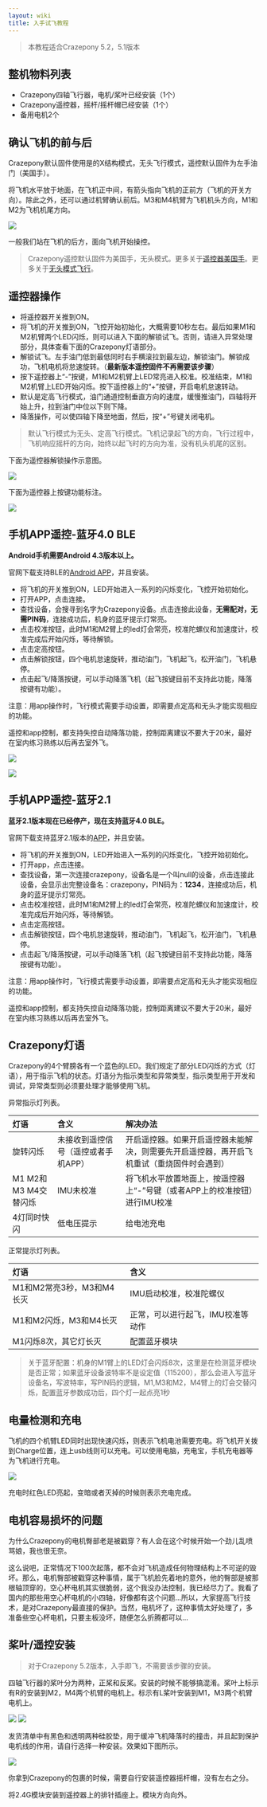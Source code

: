 ```yaml
---
layout: wiki
title: 入手试飞教程
---
```


> 本教程适合Crazepony 5.2，5.1版本

## 整机物料列表

* Crazepony四轴飞行器，电机/桨叶已经安装（1个）
* Crazepony遥控器，摇杆/摇杆帽已经安装（1个）
* 备用电机2个

## 确认飞机的前与后
Crazepony默认固件使用是的X结构模式，无头飞行模式，遥控默认固件为左手油门（美国手）。

将飞机水平放于地面，在飞机正中间，有箭头指向飞机的正前方（飞机的开关方向）。除此之外，还可以通过机臂确认前后。M3和M4机臂为飞机机头方向，M1和M2为飞机机尾方向。

![](/assets/img/manual-1-wiki.png)

一般我们站在飞机的后方，面向飞机开始操控。

> Crazepony遥控默认固件为美国手，无头模式。更多关于[遥控器美国手](./japan-american-rc.html)。更多关于[无头模式飞行](./head-free.html)。

 
## 遥控器操作
* 将遥控器开关推到ON。
* 将飞机的开关推到ON，飞控开始初始化，大概需要10秒左右。最后如果M1和M2机臂两个LED闪烁，则可以进入下面的解锁试飞。否则，请进入异常处理部分，具体查看下面的Crazepony灯语部分。
* 解锁试飞。左手油门低到最低同时右手横滚拉到最左边，解锁油门。解锁成功，飞机电机将怠速旋转。（**最新版本遥控固件不再需要该步骤**）
* 按下遥控器上“-”按键，M1和M2机臂上LED常亮进入校准。校准结束，M1和M2机臂上LED开始闪烁。按下遥控器上的“+”按键，开启电机怠速转动。
* 默认是定高飞行模式，油门通道控制垂直方向的速度，缓慢推油门，四轴将开始上升，拉到油门中位以下则下降。
* 降落操作，可以使四轴下降至地面，然后，按“+”号键关闭电机。

> 默认飞行模式为无头、定高飞行模式。飞机记录起飞的方向，飞行过程中，飞机响应摇杆的方向，始终以起飞时的方向为准，没有机头机尾的区别。

下面为遥控器解锁操作示意图。

![](/assets/img/user-guide-10.png)

下面为遥控器上按键功能标注。

![](/assets/img/manual-3-wiki.png)

## 手机APP遥控-蓝牙4.0 BLE

**Android手机需要Android 4.3版本以上。**

官网下载支持BLE的[Android APP](http://pan.baidu.com/s/1nt69pUD)，并且安装。

* 将飞机的开关推到ON，LED开始进入一系列的闪烁变化，飞控开始初始化。
* 打开APP，点击连接。
* 查找设备，会搜寻到名字为Crazepony设备。点击连接此设备，**无需配对，无需PIN码**，连接成功后，机身的蓝牙提示灯常亮。
* 点击校准按钮，此时M1和M2臂上的led灯会常亮，校准陀螺仪和加速度计，校准完成后开始闪烁，等待解锁。
* 点击定高按钮。
* 点击解锁按钮，四个电机怠速旋转，推动油门，飞机起飞，松开油门，飞机悬停。
* 点击起飞/降落按键，可以手动降落飞机（起飞按键目前不支持此功能，降落按键有功能）。

注意：用app操作时，飞行模式需要手动设置，即需要点定高和无头才能实现相应的功能。

遥控和app控制，都支持失控自动降落功能，控制距离建议不要大于20米，最好在室内练习熟练以后再去室外飞。

![](/assets/img/ble-app-1.jpg)

![](/assets/img/ble-app-2.jpg)


## 手机APP遥控-蓝牙2.1
**蓝牙2.1版本现在已经停产，现在支持蓝牙4.0 BLE。**

官网下载支持蓝牙2.1版本的[APP](http://pan.baidu.com/s/1eQfBgye)，并且安装。

* 将飞机的开关推到ON，LED开始进入一系列的闪烁变化，飞控开始初始化。
* 打开app，点击连接。
* 查找设备，第一次连接crazepony，设备名是一个叫null的设备，点击连接此设备，会显示出完整设备名：crazepony，PIN码为：**1234**，连接成功后，机身的蓝牙提示灯常亮。
* 点击校准按钮，此时M1和M2臂上的led灯会常亮，校准陀螺仪和加速度计，校准完成后开始闪烁，等待解锁。
* 点击定高按钮。
* 点击解锁按钮，四个电机怠速旋转，推动油门，飞机起飞，松开油门，飞机悬停。
* 点击起飞/降落按键，可以手动降落飞机（起飞按键目前不支持此功能，降落按键有功能）。

注意：用app操作时，飞行模式需要手动设置，即需要点定高和无头才能实现相应的功能。

遥控和app控制，都支持失控自动降落功能，控制距离建议不要大于20米，最好在室内练习熟练以后再去室外飞。

## Crazepony灯语

Crazepony的4个臂膀各有一个蓝色的LED。我们规定了部分LED闪烁的方式（灯语），用于指示飞机的状态。灯语分为指示类型和异常类型，指示类型用于开发和调试，异常类型则必须要处理才能够使用飞机。

异常指示灯列表。

| 灯语|含义|解决办法|
|:----|:----|:-----|
|旋转闪烁|未接收到遥控信号（遥控或者手机APP）| 开启遥控器。如果开启遥控器未能解决，则需要先开启遥控器，再开启飞机重试（重烧固件时会遇到）|
|M1 M2和M3 M4交替闪烁|IMU未校准|将飞机水平放置地面上，按遥控器上“-”号键（或者APP上的校准按钮）进行IMU校准|
|4灯同时快闪|低电压提示|给电池充电|


正常提示灯列表。

| 灯语|含义|
|:----|:----|
|M1和M2常亮3秒，M3和M4长灭|IMU启动校准，校准陀螺仪|
|M1和M2闪烁，M3和M4长灭|正常，可以进行起飞，IMU校准等动作|
|M1闪烁8次，其它灯长灭|配置蓝牙模块|

> 关于蓝牙配置：机身的M1臂上的LED灯会闪烁8次，这里是在检测蓝牙模块是否正常；如果蓝牙设备波特率不是设定值（115200），那么会进入写蓝牙设备名，写波特率，写PIN码的逻辑，M1,M3和M2，M4臂上的灯会交替闪烁，配置蓝牙参数成功后，四个灯一起点亮1秒


## 电量检测和充电
飞机的四个机臂LED同时出现快速闪烁，则表示飞机电池需要充电。将飞机开关拨到Charge位置，连上usb线则可以充电。可以使用电脑，充电宝，手机充电器等为飞机进行充电。

![](/assets/img/charge.jpg)

充电时红色LED亮起，变暗或者灭掉的时候则表示充电完成。

 
## 电机容易损坏的问题
为什么Crazepony的电机臀部老是被戳穿？有人会在这个时候开始一个劲儿乱喷骂娘，我也很无奈。

这么说吧，正常情况下100次起落，都不会对飞机造成任何物理结构上不可逆的毁坏。那么，电机臀部被戳穿这种事情，属于飞机脸先着地的意外，他的臀部是被那根轴顶穿的，空心杯电机其实很脆弱，这个我没办法控制，我已经尽力了。我看了国内的那些用空心杯电机的小四轴，好像都有这个问题...所以，大家提高飞行技术，是对Crazepony最直接的保护。当然，电机坏了，这种事情太好处理了，多准备些空心杯电机，只要主板没坏，随便怎么折腾都可以...


## 桨叶/遥控安装
> 对于Crazepony 5.2版本，入手即飞，不需要该步骤的安装。

四轴飞行器的桨叶分为两种，正桨和反桨。安装的时候不能够搞混淆。桨叶上标示有R的安装到M2，M4两个机臂的电机上。标示有L桨叶安装到M1，M3两个机臂电机上。

![](/assets/img/user-guide-5-0-1.jpg)
![](/assets/img/user-guide-5-0-2.jpg)

发货清单中有黑色和透明两种硅胶垫，用于缓冲飞机降落时的撞击，并且起到保护电机线的作用，请自行选择一种安装。效果如下图所示。

![](/assets/img/user-guide-5-1-0.jpg)

你拿到Crazepony的包裹的时候，需要自行安装遥控器摇杆帽，没有左右之分。

将2.4G模块安装到遥控器上的排针插座上。模块方向向外。

